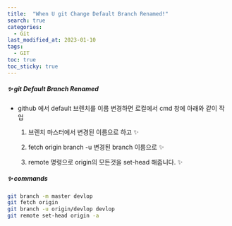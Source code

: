 ```yaml
---
title:  "When U git Change Default Branch Renamed!"
search: true
categories: 
  - Git
last_modified_at: 2023-01-10
tags:
  - GIT 
toc: true
toc_sticky: true
---
```



##### ✨ git Default Branch Renamed

+ github 에서 default 브렌치를 이름 변경하면 로컬에서 cmd 창에 아래와 같이 작업 

  1. 브렌치 마스터에서 변경된 이름으로 하고  ✨

  2. fetch origin  branch -u 변경된 branch 이름으로 ✨

  3. remote 명령으로 origin의 모든것을 set-head 해줍니다. ✨

   

##### ✨ commands

```bash
git branch -m master devlop 
git fetch origin 
git branch -u origin/devlop devlop 
git remote set-head origin -a 
```

